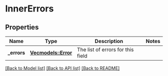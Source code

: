 # InnerErrors

## Properties

Name | Type | Description | Notes
------------ | ------------- | ------------- | -------------
**_errors** | [**Vec<models::Error>**](Error.md) | The list of errors for this field | 

[[Back to Model list]](../README.md#documentation-for-models) [[Back to API list]](../README.md#documentation-for-api-endpoints) [[Back to README]](../README.md)



